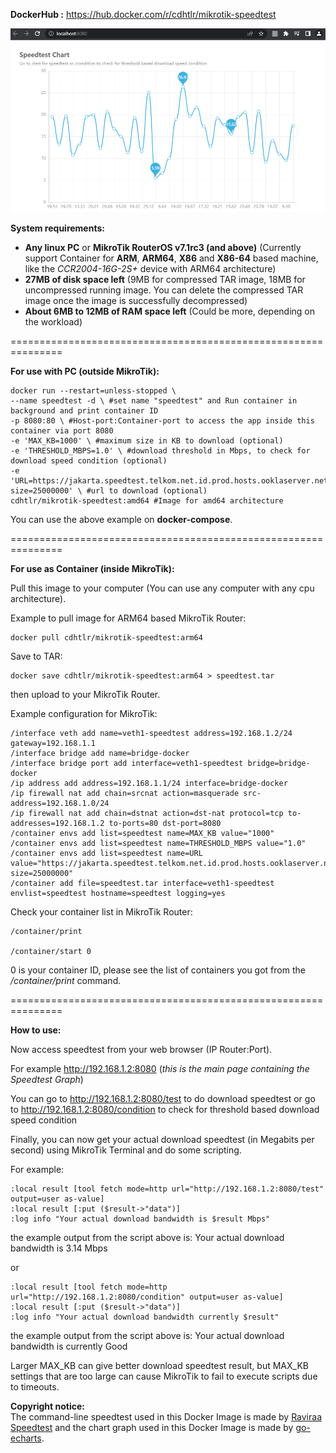 <b>DockerHub :</b> https://hub.docker.com/r/cdhtlr/mikrotik-speedtest

![](https://raw.githubusercontent.com/cdhtlr/MikroTik-Speedtest/main/Demo.png "Demo")

<b>System requirements:</b>
- <b>Any linux PC</b> or <b>MikroTik RouterOS v7.1rc3 (and above)</b> (Currently support Container for <b>ARM</b>, <b>ARM64</b>, <b>X86</b> and <b>X86-64</b> based machine, like the <i>CCR2004-16G-2S+</i> device with ARM64 architecture)
- <b>27MB of disk space left</b> (9MB for compressed TAR image, 18MB for uncompressed running image. You can delete the compressed TAR image once the image is successfully decompressed)
- <b>About 6MB to 12MB of RAM space left</b> (Could be more, depending on the workload)

===============================================================

<b>For use with PC (outside MikroTik):</b>

    docker run --restart=unless-stopped \ 
    --name speedtest -d \ #set name "speedtest" and Run container in background and print container ID
    -p 8080:80 \ #Host-port:Container-port to access the app inside this container via port 8080
    -e 'MAX_KB=1000' \ #maximum size in KB to download (optional)
    -e 'THRESHOLD_MBPS=1.0' \ #download threshold in Mbps, to check for download speed condition (optional)
    -e 'URL=https://jakarta.speedtest.telkom.net.id.prod.hosts.ooklaserver.net:8080/download?size=25000000' \ #url to download (optional)
    cdhtlr/mikrotik-speedtest:amd64 #Image for amd64 architecture

You can use the above example on <b>docker-compose</b>.

===============================================================

<b>For use as Container (inside MikroTik):</b>

Pull this image to your computer (You can use any computer with any cpu architecture).

Example to pull image for ARM64 based MikroTik Router:

    docker pull cdhtlr/mikrotik-speedtest:arm64

Save to TAR:

    docker save cdhtlr/mikrotik-speedtest:arm64 > speedtest.tar

then upload to your MikroTik Router.


Example configuration for MikroTik:

    /interface veth add name=veth1-speedtest address=192.168.1.2/24 gateway=192.168.1.1
    /interface bridge add name=bridge-docker
    /interface bridge port add interface=veth1-speedtest bridge=bridge-docker
    /ip address add address=192.168.1.1/24 interface=bridge-docker
    /ip firewall nat add chain=srcnat action=masquerade src-address=192.168.1.0/24
    /ip firewall nat add chain=dstnat action=dst-nat protocol=tcp to-addresses=192.168.1.2 to-ports=80 dst-port=8080
    /container envs add list=speedtest name=MAX_KB value="1000"
    /container envs add list=speedtest name=THRESHOLD_MBPS value="1.0"
    /container envs add list=speedtest name=URL value="https://jakarta.speedtest.telkom.net.id.prod.hosts.ooklaserver.net:8080/download?size=25000000"
    /container add file=speedtest.tar interface=veth1-speedtest envlist=speedtest hostname=speedtest logging=yes

Check your container list in MikroTik Router:

    /container/print

    /container/start 0

0 is your container ID, please see the list of containers you got from the <i>/container/print</i> command.

===============================================================

<b>How to use:</b>

Now access speedtest from your web browser  (IP Router:Port).

For example http://192.168.1.2:8080 (<i>this is the main page containing the Speedtest Graph</i>)

You can go to http://192.168.1.2:8080/test to do download speedtest or go to http://192.168.1.2:8080/condition to check for threshold based download speed condition

Finally, you can now get your actual download speedtest (in Megabits per second) using MikroTik Terminal and do some scripting.

For example:

    :local result [tool fetch mode=http url="http://192.168.1.2:8080/test" output=user as-value]
    :local result [:put ($result->"data")]
    :log info "Your actual download bandwidth is $result Mbps"
the example output from the script above is: Your actual download bandwidth is 3.14 Mbps

or

    :local result [tool fetch mode=http url="http://192.168.1.2:8080/condition" output=user as-value]
    :local result [:put ($result->"data")]
    :log info "Your actual download bandwidth currently $result"
the example output from the script above is: Your actual download bandwidth is currently Good

Larger MAX_KB can give better download speedtest result, but MAX_KB settings that are too large can cause MikroTik to fail to execute scripts due to timeouts.

<p><b>Copyright notice:</b><br>The command-line speedtest used in this Docker Image is made by <a href="https://github.com/raviraa/speedtest">Raviraa Speedtest</a> and the chart graph used in this Docker Image is made by <a href="https://github.com/go-echarts/go-echarts">go-echarts</a>.</p>
